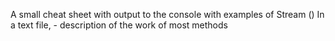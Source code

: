 A small cheat sheet with output to the console with examples of Stream ()
In a text file, - description of the work of most methods